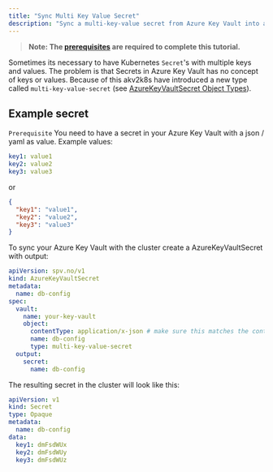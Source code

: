 ```yaml
---
title: "Sync Multi Key Value Secret"
description: "Sync a multi-key-value secret from Azure Key Vault into a Kubernetes Secret"
---
```


> **Note: The [prerequisites](../prerequisites) are required to complete this tutorial.**

Sometimes its necessary to have Kubernetes `Secret`'s with multiple keys and values. The problem
is that Secrets in Azure Key Vault has no concept of keys or values. Because of this akv2k8s
have introduced a new type called `multi-key-value-secret`
(see [AzureKeyVaultSecret Object Types](/reference/azure-key-vault-secret/#vault-object-types)).

## Example secret 

`Prerequisite` You need to have a secret in your Azure Key Vault with a json / yaml as value. Example values:

```yaml
key1: value1
key2: value2
key3: value3
```

or

```json
{
  "key1": "value1",
  "key2": "value2",
  "key3": "value3"
}
```
To sync your Azure Key Vault with the cluster create a AzureKeyVaultSecret with output:

```yaml
apiVersion: spv.no/v1
kind: AzureKeyVaultSecret
metadata:
  name: db-config
spec:
  vault:
    name: your-key-vault
    object:
      contentType: application/x-json # make sure this matches the content of the secret, can be either 'application/x-json' or 'application/x-yaml'
      name: db-config
      type: multi-key-value-secret
  output:
    secret:
      name: db-config
```
The resulting secret in the cluster will look like this: 
```yaml
apiVersion: v1
kind: Secret
type: Opaque
metadata:
  name: db-config
data:
  key1: dmFsdWUx
  key2: dmFsdWUy
  key3: dmFsdWUz
```
